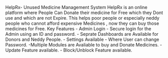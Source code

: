 HelpRx- Unused Medicine Management System HelpRx is an online platform where People Can Donate their medicine for Free which they Dont use and which are not Expire.
This helps poor people or especially neddy people who cannot afford expensive Medicines , now they can buy those medicines for Free.
Key Features - Admin Login - Secure login for the Admin using an ID and password.
             - Seprate Dashboards are Available for Donors and Neddy People.
             - Settings Available - Where User can change Password.
             -Multiple Modules are Avaliable to buy and Donate Medicines.
             -Update Feature available.
             - Block/Unblock Feature available.
